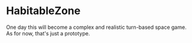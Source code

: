 # HabitableZone

One day this will become a complex and realistic turn-based space game. As for now, that's just a prototype.
